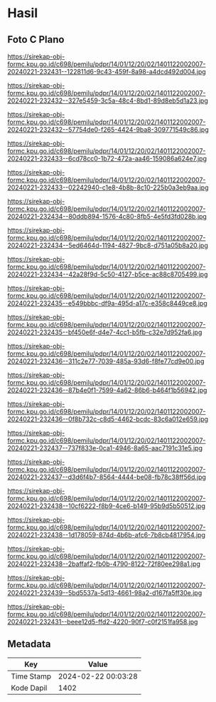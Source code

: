 # Hasil

## Foto C Plano

https://sirekap-obj-formc.kpu.go.id/c698/pemilu/pdpr/14/01/12/20/02/1401122002007-20240221-232431--122811d6-9c43-459f-8a98-a4dcd492d004.jpg

https://sirekap-obj-formc.kpu.go.id/c698/pemilu/pdpr/14/01/12/20/02/1401122002007-20240221-232432--327e5459-3c5a-48c4-8bd1-89d8eb5d1a23.jpg

https://sirekap-obj-formc.kpu.go.id/c698/pemilu/pdpr/14/01/12/20/02/1401122002007-20240221-232432--57754de0-f265-4424-9ba8-309771549c86.jpg

https://sirekap-obj-formc.kpu.go.id/c698/pemilu/pdpr/14/01/12/20/02/1401122002007-20240221-232433--6cd78cc0-1b72-472a-aa46-159086a624e7.jpg

https://sirekap-obj-formc.kpu.go.id/c698/pemilu/pdpr/14/01/12/20/02/1401122002007-20240221-232433--02242940-c1e8-4b8b-8c10-225b0a3eb9aa.jpg

https://sirekap-obj-formc.kpu.go.id/c698/pemilu/pdpr/14/01/12/20/02/1401122002007-20240221-232434--80ddb894-1576-4c80-8fb5-4e5fd3fd028b.jpg

https://sirekap-obj-formc.kpu.go.id/c698/pemilu/pdpr/14/01/12/20/02/1401122002007-20240221-232434--5ed6464d-1194-4827-9bc8-d751a05b8a20.jpg

https://sirekap-obj-formc.kpu.go.id/c698/pemilu/pdpr/14/01/12/20/02/1401122002007-20240221-232434--42a28f9d-5c50-4127-b5ce-ac88c8705499.jpg

https://sirekap-obj-formc.kpu.go.id/c698/pemilu/pdpr/14/01/12/20/02/1401122002007-20240221-232435--e549bbbc-df9a-495d-a17c-e358c8449ce8.jpg

https://sirekap-obj-formc.kpu.go.id/c698/pemilu/pdpr/14/01/12/20/02/1401122002007-20240221-232435--bf450e6f-d4e7-4cc1-b5fb-c32e7d952fa6.jpg

https://sirekap-obj-formc.kpu.go.id/c698/pemilu/pdpr/14/01/12/20/02/1401122002007-20240221-232436--311c2e77-7039-485a-93d6-f8fe77cd9e00.jpg

https://sirekap-obj-formc.kpu.go.id/c698/pemilu/pdpr/14/01/12/20/02/1401122002007-20240221-232436--87b4e0f1-7599-4a62-86b6-b464f1b56942.jpg

https://sirekap-obj-formc.kpu.go.id/c698/pemilu/pdpr/14/01/12/20/02/1401122002007-20240221-232436--0f8b732c-c8d5-4462-bcdc-83c6a012e659.jpg

https://sirekap-obj-formc.kpu.go.id/c698/pemilu/pdpr/14/01/12/20/02/1401122002007-20240221-232437--737f833e-0ca1-4946-8a65-aac7191c31e5.jpg

https://sirekap-obj-formc.kpu.go.id/c698/pemilu/pdpr/14/01/12/20/02/1401122002007-20240221-232437--d3d6f4b7-8564-4444-be08-fb78c38ff56d.jpg

https://sirekap-obj-formc.kpu.go.id/c698/pemilu/pdpr/14/01/12/20/02/1401122002007-20240221-232438--10cf6222-f8b9-4ce6-b149-95b9d5b50512.jpg

https://sirekap-obj-formc.kpu.go.id/c698/pemilu/pdpr/14/01/12/20/02/1401122002007-20240221-232438--1d178059-874d-4b6b-afc6-7b8cb4817954.jpg

https://sirekap-obj-formc.kpu.go.id/c698/pemilu/pdpr/14/01/12/20/02/1401122002007-20240221-232438--2baffaf2-fb0b-4790-8122-72f80ee298a1.jpg

https://sirekap-obj-formc.kpu.go.id/c698/pemilu/pdpr/14/01/12/20/02/1401122002007-20240221-232439--5bd5537a-5d13-4661-98a2-d167fa5ff30e.jpg

https://sirekap-obj-formc.kpu.go.id/c698/pemilu/pdpr/14/01/12/20/02/1401122002007-20240221-232431--beee12d5-ffd2-4220-90f7-c0f2151fa958.jpg


## Metadata

| Key        | Value               |
| ---------- | ------------------- |
| Time Stamp | 2024-02-22 00:03:28 |
| Kode Dapil | 1402                |



